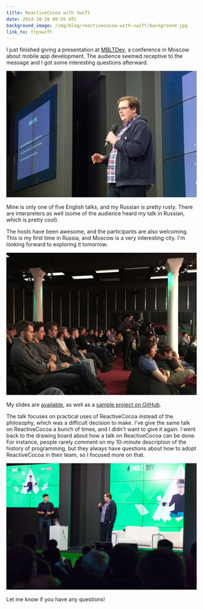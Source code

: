 ```yaml
---
title: ReactiveCocoa with Swift
date: 2014-10-28 08:55 UTC
background_image: /img/blog/reactivecocoa-with-swift/background.jpg
link_to: frpswift
---
```


I just finished giving a presentation at [MBLTDev](http://mbltdev.ru), a conference in Moscow about mobile app development. The audience seemed receptive to the message and I got some interesting questions afterward. 

<!-- more -->

<img src="/img/blog/reactivecocoa-with-swift/1.jpg" alt="On Stage" class="img-responsive" />

Mine is only one of five English talks, and my Russian is pretty rusty. There are interpreters as well (some of the audience heard my talk in Russian, which is pretty cool). 

The hosts have been awesome, and the participants are also welcoming. This is my first time in Russia, and Moscow is a very interesting city. I'm looking forward to exploring it tomorrow. 

<img src="/img/blog/reactivecocoa-with-swift/2.jpg" alt="Audience" class="img-responsive" />

My slides are [available](https://speakerdeck.com/ashfurrow/functional-reactive-programming-in-swift), as well as a [sample project on GitHub](https://github.com/AshFurrow/MBLTDev). 

<script async class="speakerdeck-embed" data-id="83497160404801324aa87a6501a1d9f8" data-ratio="1.77777777777778" src="//speakerdeck.com/assets/embed.js"></script>

The talk focuses on practical uses of ReactiveCocoa instead of the philosophy, which was a difficult decision to make. I've give the same talk on ReactiveCocoa a bunch of times, and I didn't want to give it again. I went back to the drawing board about how a talk on ReactiveCocoa can be done. For instance, people rarely comment on my 10-minute description of the history of programming, but they always have questions about how to adopt ReactiveCocoa in their team, so I focused more on that. 

<img src="/img/blog/reactivecocoa-with-swift/3.jpg" alt="Question Period" class="img-responsive" />

Let me know if you have any questions!
